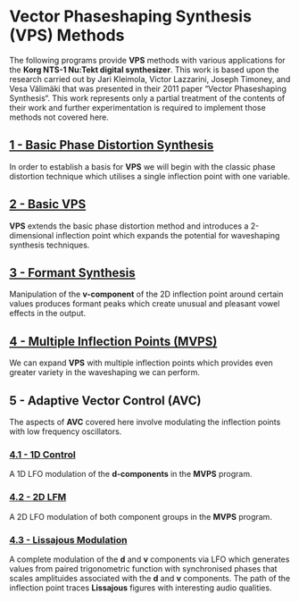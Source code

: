 # Vector Phaseshaping Synthesis (VPS) Methods
The following programs provide **VPS** methods with various applications for the **Korg NTS-1 Nu:Tekt digital synthesizer**. This work is based upon the research carried out by Jari Kleimola, Victor Lazzarini, Joseph Timoney, and Vesa Välimäki that was presented in their 2011 paper “Vector Phaseshaping Synthesis“. This work represents only a partial treatment of the contents of their work and further experimentation is required to implement those methods not covered here.

## [1 - Basic Phase Distortion Synthesis](https://github.com/GrahamJamesKeane/VPS/tree/main/1%20-%20Basic%20Phase%20Distortion)

In order to establish a basis for **VPS** we will begin with the classic phase distortion technique which utilises a single inflection point with one variable.

## [2 - Basic VPS](https://github.com/GrahamJamesKeane/VPS/tree/main/2%20-%20VPS)

**VPS** extends the basic phase distortion method and introduces a 2-dimensional inflection point which expands the potential for waveshaping synthesis techniques.

## [3 - Formant Synthesis](https://github.com/GrahamJamesKeane/VPS/tree/main/3%20-%20Formant%20Synthesis)

Manipulation of the **v-component** of the 2D inflection point around certain values produces formant peaks which create unusual and pleasant vowel effects in the output.

## [4 - Multiple Inflection Points (MVPS)](https://github.com/GrahamJamesKeane/VPS/tree/main/4%20-%20Multiple%20Inflection%20points)

We can expand **VPS** with multiple inflection points which provides even greater variety in the waveshaping we can perform.

## 5 - Adaptive Vector Control (AVC)

The aspects of **AVC** covered here involve modulating the inflection points with low frequency oscillators.

### [4.1 - 1D Control](https://github.com/GrahamJamesKeane/VPS/tree/main/4%20-%20Multiple%20Inflection%20points/mvps1D)

A 1D LFO modulation of the **d-components** in the **MVPS** program.

### [4.2 - 2D LFM](https://github.com/GrahamJamesKeane/VPS/tree/main/4%20-%20Multiple%20Inflection%20points/mvps2D)

A 2D LFO modulation of both component groups in the **MVPS** program.

### [4.3 - Lissajous Modulation](https://github.com/GrahamJamesKeane/VPS/tree/main/5%20-%20Lissajous%20Modulation)

A complete modulation of the **d** and **v** components via LFO which generates values from paired trigonometric function with synchronised phases that scales amplituides associated with the **d** and **v** components. The path of the inflection point traces **Lissajous** figures with interesting audio qualities.
